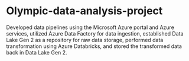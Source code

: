 # Olympic-data-analysis-project
Developed data pipelines using the Microsoft Azure portal and Azure services, utilized Azure Data Factory for data ingestion, established Data Lake Gen 2 as a repository for raw data storage, performed data transformation using Azure Databricks, and stored the transformed data back in Data Lake Gen 2.

